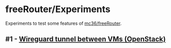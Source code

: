 # freeRouter/Experiments
Experiments to test some features of [mc36/freeRouter](https://github.com/mc36/freeRouter).

## #1 - [Wireguard tunnel between VMs (OpenStack)](https://github.com/edgardcunha/freeRouter/edit/main/wireguard/)

